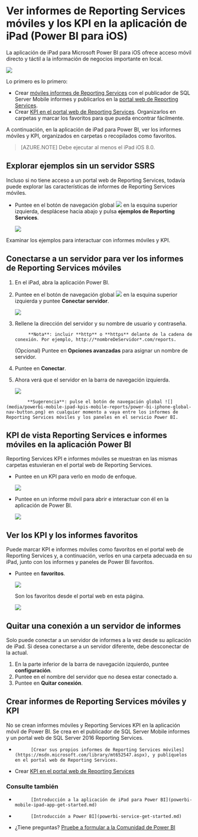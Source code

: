 <properties 
   pageTitle="Ver informes de Reporting Services móviles y los KPI en la aplicación de iPad"
   description="La aplicación de iPad (Power BI para iOS) ofrece acceso móvil directo y táctil a la información de negocios importante en local."
   services="powerbi" 
   documentationCenter="" 
   authors="maggiesMSFT" 
   manager="erikre" 
   backup=""
   editor=""
   tags=""
   qualityFocus="no"
   qualityDate=""/>
 
<tags
   ms.service="powerbi"
   ms.devlang="NA"
   ms.topic="article"
   ms.tgt_pltfrm="NA"
   ms.workload="powerbi"
   ms.date="10/11/2016"
   ms.author="maggies"/>

# <a name="view-reporting-services-mobile-reports-and-kpis-in-the-ipad-app-(power-bi-for-ios)"></a>Ver informes de Reporting Services móviles y los KPI en la aplicación de iPad (Power BI para iOS)  

La aplicación de iPad para Microsoft Power BI para iOS ofrece acceso móvil directo y táctil a la información de negocios importante en local. 

![](media/powerbi-mobile-ipad-kpis-mobile-reports/power-bi-ipad-ssrs-home.png)

Lo primero es lo primero:

-  Crear [móviles informes de Reporting Services](https://msdn.microsoft.com/library/mt652547.aspx) con el publicador de SQL Server Mobile informes y publicarlos en la [portal web de Reporting Services](https://msdn.microsoft.com/library/mt637133.aspx). 
-  Crear [KPI en el portal web de Reporting Services](https://msdn.microsoft.com/library/mt683632.aspx). Organizarlos en carpetas y marcar los favoritos para que pueda encontrar fácilmente. 

A continuación, en la aplicación de iPad para Power BI, ver los informes móviles y KPI, organizados en carpetas o recopilados como favoritos. 

> [AZURE.NOTE]  Debe ejecutar al menos el iPad iOS 8.0. 

## <a name="explore-samples-without-an-ssrs-server"></a>Explorar ejemplos sin un servidor SSRS

Incluso si no tiene acceso a un portal web de Reporting Services, todavía puede explorar las características de informes de Reporting Services móviles. 

-  Puntee en el botón de navegación global ![](media/powerbi-mobile-ipad-kpis-mobile-reports/power-bi-iphone-global-nav-button.png) en la esquina superior izquierda, desplácese hacia abajo y pulsa **ejemplos de Reporting Services**.

    ![](media/powerbi-mobile-ipad-kpis-mobile-reports/power-bi-ipad-ssrs-samples.png)


Examinar los ejemplos para interactuar con informes móviles y KPI.

## <a name="connect-to-a-server-to-view-reporting-services-mobile-reports"></a>Conectarse a un servidor para ver los informes de Reporting Services móviles 

1.  En el iPad, abra la aplicación Power BI.
  
2.  Puntee en el botón de navegación global ![](media/powerbi-mobile-ipad-kpis-mobile-reports/power-bi-iphone-global-nav-button.png) en la esquina superior izquierda y puntee **Conectar servidor**.

    ![](media/powerbi-mobile-ipad-kpis-mobile-reports/power-bi-ipad-ssrs-connect-server.png)

4. Rellene la dirección del servidor y su nombre de usuario y contraseña.

    >
            **Nota**: incluir **http** o **https** delante de la cadena de conexión. Por ejemplo, http://*nombreDeServidor*.com/reports.

    (Opcional) Puntee en **Opciones avanzadas** para asignar un nombre de servidor.

5.  Puntee en **Conectar**. 

6.  Ahora verá que el servidor en la barra de navegación izquierda.

    ![](media/powerbi-mobile-ipad-kpis-mobile-reports/power-bi-ipad-ssrs-menu.png)

>
            **Sugerencia**: pulse el botón de navegación global ![](media/powerbi-mobile-ipad-kpis-mobile-reports/power-bi-iphone-global-nav-button.png) en cualquier momento a vaya entre los informes de Reporting Services móviles y los paneles en el servicio Power BI. 

## <a name="view-reporting-services-kpis-and-mobile-reports-in-the-power-bi-app"></a>KPI de vista Reporting Services e informes móviles en la aplicación Power BI

Reporting Services KPI e informes móviles se muestran en las mismas carpetas estuvieran en el portal web de Reporting Services. 

- Puntee en un KPI para verlo en modo de enfoque.

    ![](media/powerbi-mobile-ipad-kpis-mobile-reports/PBI_iPad_SSMRP_Tile.png)

- Puntee en un informe móvil para abrir e interactuar con él en la aplicación de Power BI.

    ![](media/powerbi-mobile-ipad-kpis-mobile-reports/PBI_iPad_SSMRP_MobRpt.png)

## <a name="view-your-favorite-kpis-and-reports"></a>Ver los KPI y los informes favoritos

Puede marcar KPI e informes móviles como favoritos en el portal web de Reporting Services y, a continuación, verlos en una carpeta adecuada en su iPad, junto con los informes y paneles de Power BI favoritos.

-  Puntee en **favoritos**.

    ![](media/powerbi-mobile-ipad-kpis-mobile-reports/power-bi-ipad-favorites-menu.png)
   
    Son los favoritos desde el portal web en esta página.

    ![](media/powerbi-mobile-ipad-kpis-mobile-reports/power-bi-ipad-favorites-page.png)

## <a name="remove-a-connection-to-a-report-server"></a>Quitar una conexión a un servidor de informes

Solo puede conectar a un servidor de informes a la vez desde su aplicación de iPad. Si desea conectarse a un servidor diferente, debe desconectar de la actual.

1. En la parte inferior de la barra de navegación izquierdo, puntee **configuración**.
2. Puntee en el nombre del servidor que no desea estar conectado a.
3. Puntee en **Quitar conexión**.


## <a name="create-reporting-services-mobile-reports-and-kpis"></a>Crear informes de Reporting Services móviles y KPI

No se crean informes móviles y Reporting Services KPI en la aplicación móvil de Power BI. Se crea en el publicador de SQL Server Mobile informes y un portal web de SQL Server 2016 Reporting Services.

- 
            [Crear sus propios informes de Reporting Services móviles](https://msdn.microsoft.com/library/mt652547.aspx), y publíquelos en el portal web de Reporting Services.
- Crear [KPI en el portal web de Reporting Services](https://msdn.microsoft.com/library/mt683632.aspx)


### <a name="see-also"></a>Consulte también  
- 
            [Introducción a la aplicación de iPad para Power BI](powerbi-mobile-ipad-app-get-started.md)  
- 
            [Introducción a Power BI](powerbi-service-get-started.md)  
- ¿Tiene preguntas? 
            [Pruebe a formular a la Comunidad de Power BI](http://community.powerbi.com/)